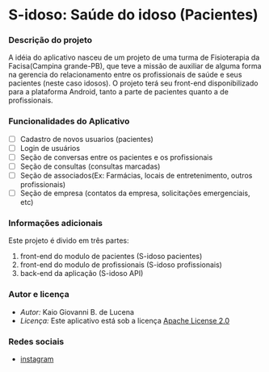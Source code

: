 # S-idoso: Saúde do idoso (Pacientes)
<p align="center>
          <img alt="S-idoso pacientes" width="200” height="350" src="app/src/main/res/drawable/sidoso.jpg" />
</p> 

### Descrição do projeto

A idéia do aplicativo nasceu de um projeto de uma turma de Fisioterapia da Facisa(Campina grande-PB),
que teve a missão de auxiliar de alguma forma na gerencia do relacionamento entre os profissionais
de saúde e seus pacientes (neste caso idosos).
O projeto terá seu front-end disponibilizado para a plataforma Android, tanto a parte de pacientes quanto a de profissionais.


### Funcionalidades do Aplicativo

- [ ] Cadastro de novos usuarios (pacientes)
- [ ] Login de usuários
- [ ] Seção de conversas entre os pacientes e os profissionais
- [ ] Seção de consultas (consultas marcadas)
- [ ] Seção de associados(Ex: Farmácias, locais de entretenimento, outros profissionais)
- [ ] Seção de empresa (contatos da empresa, solicitações emergenciais, etc)

### Informações adicionais

Este projeto é divido em três partes:
1. front-end do modulo de pacientes (S-idoso pacientes)
2. front-end do modulo de profissionais (S-idoso profissionais)
3. back-end da aplicação (S-idoso API)


### Autor e licença

* _Autor:_ Kaio Giovanni B. de Lucena
* _Licença:_ Este aplicativo está sob a licença [Apache License 2.0](https://apache.org/licenses/LICENSE-2.0)

### Redes sociais

* [instagram](https://instagram.com/_sidoso)






